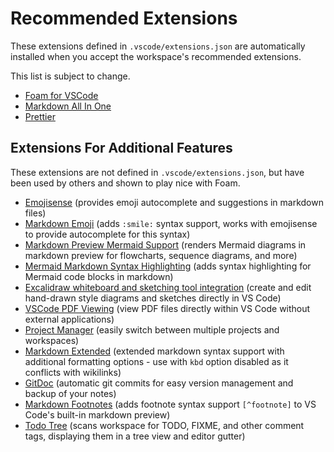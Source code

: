 # Recommended Extensions

These extensions defined in `.vscode/extensions.json` are automatically installed when you accept the workspace's recommended extensions.

This list is subject to change.

- [Foam for VSCode](https://marketplace.visualstudio.com/items?itemName=foam.foam-vscode)
- [Markdown All In One](https://marketplace.visualstudio.com/items?itemName=yzhang.markdown-all-in-one)
- [Prettier](https://marketplace.visualstudio.com/items?itemName=esbenp.prettier-vscode)

## Extensions For Additional Features

These extensions are not defined in `.vscode/extensions.json`, but have been used by others and shown to play nice with Foam.

- [Emojisense](https://marketplace.visualstudio.com/items?itemName=bierner.emojisense) (provides emoji autocomplete and suggestions in markdown files)
- [Markdown Emoji](https://marketplace.visualstudio.com/items?itemName=bierner.markdown-emoji) (adds `:smile:` syntax support, works with emojisense to provide autocomplete for this syntax)
- [Markdown Preview Mermaid Support](https://marketplace.visualstudio.com/items?itemName=bierner.markdown-mermaid) (renders Mermaid diagrams in markdown preview for flowcharts, sequence diagrams, and more)
- [Mermaid Markdown Syntax Highlighting](https://marketplace.visualstudio.com/items?itemName=bpruitt-goddard.mermaid-markdown-syntax-highlighting) (adds syntax highlighting for Mermaid code blocks in markdown)
- [Excalidraw whiteboard and sketching tool integration](https://marketplace.visualstudio.com/items?itemName=pomdtr.excalidraw-editor) (create and edit hand-drawn style diagrams and sketches directly in VS Code)
- [VSCode PDF Viewing](https://marketplace.visualstudio.com/items?itemName=tomoki1207.pdf) (view PDF files directly within VS Code without external applications)
- [Project Manager](https://marketplace.visualstudio.com/items?itemName=alefragnani.project-manager) (easily switch between multiple projects and workspaces)
- [Markdown Extended](https://marketplace.visualstudio.com/items?itemName=jebbs.markdown-extended) (extended markdown syntax support with additional formatting options - use with `kbd` option disabled as it conflicts with wikilinks)
- [GitDoc](https://marketplace.visualstudio.com/items?itemName=vsls-contrib.gitdoc) (automatic git commits for easy version management and backup of your notes)
- [Markdown Footnotes](https://marketplace.visualstudio.com/items?itemName=bierner.markdown-footnotes) (adds footnote syntax support `[^footnote]` to VS Code's built-in markdown preview)
- [Todo Tree](https://marketplace.visualstudio.com/items?itemName=Gruntfuggly.todo-tree) (scans workspace for TODO, FIXME, and other comment tags, displaying them in a tree view and editor gutter)

